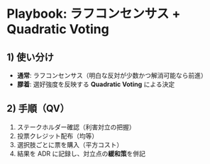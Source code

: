 # Playbook: ラフコンセンサス + Quadratic Voting

## 1) 使い分け
- **通常**: ラフコンセンサス（明白な反対が少数かつ解消可能なら前進）
- **膠着**: 選好強度を反映する **Quadratic Voting** による決定

## 2) 手順（QV）
1. ステークホルダー確認（利害対立の把握）
2. 投票クレジット配布（均等）
3. 選択肢ごとに票を購入（平方コスト）
4. 結果を ADR に記録し、対立点の**緩和策**を併記
